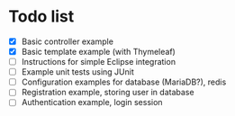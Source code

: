 Todo list
=========

- [x] Basic controller example
- [x] Basic template example (with Thymeleaf)
- [ ] Instructions for simple Eclipse integration
- [ ] Example unit tests using JUnit
- [ ] Configuration examples for database (MariaDB?), redis
- [ ] Registration example, storing user in database
- [ ] Authentication example, login session
